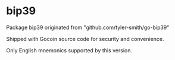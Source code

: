 # bip39

Package bip39 originated from "github.com/tyler-smith/go-bip39"

Shipped with Gocoin source code for security and convenience.

Only English mnemonics supported by this version.
